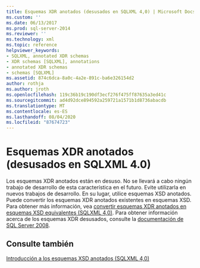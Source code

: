 ```yaml
---
title: Esquemas XDR anotados (desusados en SQLXML 4,0) | Microsoft Docs
ms.custom: ''
ms.date: 06/13/2017
ms.prod: sql-server-2014
ms.reviewer: ''
ms.technology: xml
ms.topic: reference
helpviewer_keywords:
- SQLXML, annotated XDR schemas
- XDR schemas [SQLXML], annotations
- annotated XDR schemas
- schemas [SQLXML]
ms.assetid: 874c6dca-8a0c-4a2e-891c-ba6e326154d2
author: rothja
ms.author: jroth
ms.openlocfilehash: 119c36b19c190df3ecf276f475ff87635a3ed41c
ms.sourcegitcommit: ad4d92dce894592a259721a1571b1d8736abacdb
ms.translationtype: MT
ms.contentlocale: es-ES
ms.lasthandoff: 08/04/2020
ms.locfileid: "87674723"
---
```

# <a name="annotated-xdr-schemas-deprecated-in-sqlxml-40"></a>Esquemas XDR anotados (desusados en SQLXML 4.0)
  Los esquemas XDR anotados están en desuso. No se llevará a cabo ningún trabajo de desarrollo de esta característica en el futuro. Evite utilizarla en nuevos trabajos de desarrollo. En su lugar, utilice esquemas XSD anotados. Puede convertir los esquemas XDR anotados existentes en esquemas XSD. Para obtener más información, vea [convertir esquemas XDR anotados en esquemas XSD equivalentes &#40;SQLXML 4,0&#41;](converting-annotated-xdr-schemas-to-equivalent-xsd-schemas-sqlxml-4-0.md). Para obtener información acerca de los esquemas XDR desusados, consulte la [documentación de SQL Server 2008](https://go.microsoft.com/fwlink/?LinkId=202011).  
  
## <a name="see-also"></a>Consulte también  
 [Introducción a los esquemas XSD anotados &#40;SQLXML 4,0&#41;](introduction-to-annotated-xsd-schemas-sqlxml-4-0.md)  
  
  
